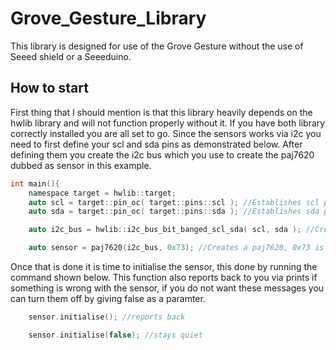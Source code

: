 # Grove_Gesture_Library
This library is designed for use of the Grove Gesture without the use of Seeed shield or a Seeeduino.

## How to start

First thing that I should mention is that this library heavily depends on the hwlib library and will not function properly without it.
If you have both library correctly installed you are all set to go. Since the sensors works via i2c you need to first define your scl and sda pins as demonstrated below.
After defining them you create the i2c bus which you use to create the paj7620 dubbed as sensor in this example.

```c
int main(){
    namespace target = hwlib::target;
    auto scl = target::pin_oc( target::pins::scl ); //Establishes scl pin
    auto sda = target::pin_oc( target::pins::sda ); //Establishes sda pin

    auto i2c_bus = hwlib::i2c_bus_bit_banged_scl_sda( scl, sda ); //Creates i2c bus

    auto sensor = paj7620(i2c_bus, 0x73); //Creates a paj7620, 0x73 is the address of the sensor
```

Once that is done it is time to initialise the sensor, this done by running the command shown below.
This function also reports back to you via prints if something is wrong with the sensor, if you do not want these messages you can turn them off by giving false as a paramter.
```c
    sensor.initialise(); //reports back
```
```c
    sensor.initialise(false); //stays quiet
```
